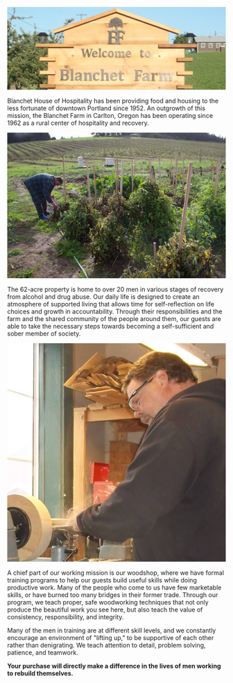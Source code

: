 ![Blanchet Farm Welcome Sign](/rsc/BFWelcome.jpg)

Blanchet House of Hospitality has been providing food and housing to the less fortunate of downtown Portland since 1952. An outgrowth of this mission, the Blanchet Farm in Carlton, Oregon has been operating since 1962 as a rural center of hospitality and recovery. 

![Farm](/rsc/Farm.jpg)

The 62-acre property is home to over 20 men in various stages of recovery from alcohol and drug abuse. Our daily life is designed to create an atmosphere of supported living that allows time for self-reflection on life choices and growth in accountability. Through their responsibilities and the farm and the shared community of the people around them, our guests are able to take the necessary steps towards becoming a self-sufficient and sober member of society. 

![Farm](/rsc/Woodshop.jpg)

A chief part of our working mission is our woodshop, where we have formal training programs to help our guests build useful skills while doing productive work. Many of the people who come to us have few marketable skills, or have burned too many bridges in their former trade. Through our program, we teach proper, safe woodworking techniques that not only produce the beautiful work you see here, but also teach the value of consistency, responsibility, and integrity. 

Many of the men in training are at different skill levels, and we constantly encourage an environment of "lifting up," to be supportive of each other rather than denigrating. We teach attention to detail, problem solving, patience, and teamwork. 

**Your purchase will directly make a difference in the lives of men working to rebuild themselves.**